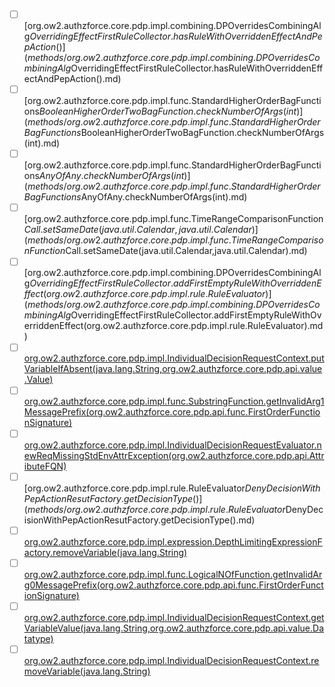 - [ ] [org.ow2.authzforce.core.pdp.impl.combining.DPOverridesCombiningAlg$OverridingEffectFirstRuleCollector.hasRuleWithOverriddenEffectAndPepAction()](methods/org.ow2.authzforce.core.pdp.impl.combining.DPOverridesCombiningAlg$OverridingEffectFirstRuleCollector.hasRuleWithOverriddenEffectAndPepAction().md)
- [ ] [org.ow2.authzforce.core.pdp.impl.func.StandardHigherOrderBagFunctions$BooleanHigherOrderTwoBagFunction.checkNumberOfArgs(int)](methods/org.ow2.authzforce.core.pdp.impl.func.StandardHigherOrderBagFunctions$BooleanHigherOrderTwoBagFunction.checkNumberOfArgs(int).md)
- [ ] [org.ow2.authzforce.core.pdp.impl.func.StandardHigherOrderBagFunctions$AnyOfAny.checkNumberOfArgs(int)](methods/org.ow2.authzforce.core.pdp.impl.func.StandardHigherOrderBagFunctions$AnyOfAny.checkNumberOfArgs(int).md)
- [ ] [org.ow2.authzforce.core.pdp.impl.func.TimeRangeComparisonFunction$Call.setSameDate(java.util.Calendar,java.util.Calendar)](methods/org.ow2.authzforce.core.pdp.impl.func.TimeRangeComparisonFunction$Call.setSameDate(java.util.Calendar,java.util.Calendar).md)
- [ ] [org.ow2.authzforce.core.pdp.impl.combining.DPOverridesCombiningAlg$OverridingEffectFirstRuleCollector.addFirstEmptyRuleWithOverriddenEffect(org.ow2.authzforce.core.pdp.impl.rule.RuleEvaluator)](methods/org.ow2.authzforce.core.pdp.impl.combining.DPOverridesCombiningAlg$OverridingEffectFirstRuleCollector.addFirstEmptyRuleWithOverriddenEffect(org.ow2.authzforce.core.pdp.impl.rule.RuleEvaluator).md)
- [ ] [org.ow2.authzforce.core.pdp.impl.IndividualDecisionRequestContext.putVariableIfAbsent(java.lang.String,org.ow2.authzforce.core.pdp.api.value.Value)](methods/org.ow2.authzforce.core.pdp.impl.IndividualDecisionRequestContext.putVariableIfAbsent(java.lang.String,org.ow2.authzforce.core.pdp.api.value.Value).md)
- [ ] [org.ow2.authzforce.core.pdp.impl.func.SubstringFunction.getInvalidArg1MessagePrefix(org.ow2.authzforce.core.pdp.api.func.FirstOrderFunctionSignature)](methods/org.ow2.authzforce.core.pdp.impl.func.SubstringFunction.getInvalidArg1MessagePrefix(org.ow2.authzforce.core.pdp.api.func.FirstOrderFunctionSignature).md)
- [ ] [org.ow2.authzforce.core.pdp.impl.IndividualDecisionRequestEvaluator.newReqMissingStdEnvAttrException(org.ow2.authzforce.core.pdp.api.AttributeFQN)](methods/org.ow2.authzforce.core.pdp.impl.IndividualDecisionRequestEvaluator.newReqMissingStdEnvAttrException(org.ow2.authzforce.core.pdp.api.AttributeFQN).md)
- [ ] [org.ow2.authzforce.core.pdp.impl.rule.RuleEvaluator$DenyDecisionWithPepActionResutFactory.getDecisionType()](methods/org.ow2.authzforce.core.pdp.impl.rule.RuleEvaluator$DenyDecisionWithPepActionResutFactory.getDecisionType().md)
- [ ] [org.ow2.authzforce.core.pdp.impl.expression.DepthLimitingExpressionFactory.removeVariable(java.lang.String)](methods/org.ow2.authzforce.core.pdp.impl.expression.DepthLimitingExpressionFactory.removeVariable(java.lang.String).md)
- [ ] [org.ow2.authzforce.core.pdp.impl.func.LogicalNOfFunction.getInvalidArg0MessagePrefix(org.ow2.authzforce.core.pdp.api.func.FirstOrderFunctionSignature)](methods/org.ow2.authzforce.core.pdp.impl.func.LogicalNOfFunction.getInvalidArg0MessagePrefix(org.ow2.authzforce.core.pdp.api.func.FirstOrderFunctionSignature).md)
- [ ] [org.ow2.authzforce.core.pdp.impl.IndividualDecisionRequestContext.getVariableValue(java.lang.String,org.ow2.authzforce.core.pdp.api.value.Datatype)](methods/org.ow2.authzforce.core.pdp.impl.IndividualDecisionRequestContext.getVariableValue(java.lang.String,org.ow2.authzforce.core.pdp.api.value.Datatype).md)
- [ ] [org.ow2.authzforce.core.pdp.impl.IndividualDecisionRequestContext.removeVariable(java.lang.String)](methods/org.ow2.authzforce.core.pdp.impl.IndividualDecisionRequestContext.removeVariable(java.lang.String).md)